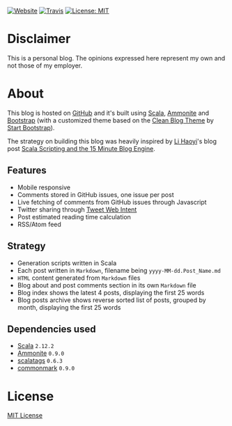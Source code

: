 [![Website](https://img.shields.io/website-up-down-green-red/https/pbassiner.github.io.svg)](https://pbassiner.github.io/)
[![Travis](https://img.shields.io/travis/pbassiner/pbassiner.github.io/master.svg)](https://travis-ci.org/pbassiner/pbassiner.github.io)
[![License: MIT](https://img.shields.io/badge/license-MIT%20License-blue.svg)](https://raw.githubusercontent.com/pbassiner/pbassiner.github.io/master/LICENSE)

# Disclaimer
This is a personal blog. The opinions expressed here represent my own and not those of my employer.

# About
This blog is hosted on [GitHub](https://github.com/) and it's built using [Scala](http://www.scala-lang.org/), [Ammonite](https://github.com/lihaoyi/Ammonite) and [Bootstrap](http://getbootstrap.com) (with a customized theme based on the [Clean Blog Theme](https://github.com/BlackrockDigital/startbootstrap-clean-blog) by [Start Bootstrap](http://startbootstrap.com/)).

The strategy on building this blog was heavily inspired by [Li Haoyi](https://twitter.com/li_haoyi)'s blog post [Scala Scripting and the 15 Minute Blog Engine](http://www.lihaoyi.com/post/ScalaScriptingandthe15MinuteBlogEngine.html).

## Features
* Mobile responsive
* Comments stored in GitHub issues, one issue per post
* Live fetching of comments from GitHub issues through Javascript
* Twitter sharing through [Tweet Web Intent](https://dev.twitter.com/web/tweet-button/web-intent)
* Post estimated reading time calculation
* RSS/Atom feed

## Strategy
* Generation scripts written in Scala
* Each post written in `Markdown`, filename being `yyyy-MM-dd.Post_Name.md`
* `HTML` content generated from `Markdown` files
* Blog about and post comments section in its own `Markdown` file
* Blog index shows the latest 4 posts, displaying the first 25 words
* Blog posts archive shows reverse sorted list of posts, grouped by month, displaying the first 25 words

## Dependencies used
* [Scala](http://www.scala-lang.org/) `2.12.2`
* [Ammonite](https://github.com/lihaoyi/Ammonite) `0.9.0`
* [scalatags](https://github.com/lihaoyi/scalatags) `0.6.3`
* [commonmark](https://github.com/atlassian/commonmark-java) `0.9.0`

# License
[MIT License](LICENSE)
